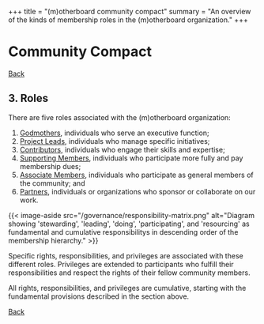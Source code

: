 +++
title = "(m)otherboard community compact"
summary = "An overview of the kinds of membership roles in the (m)otherboard organization."
+++

# Community Compact

[Back](/governance)

## 3\. Roles

There are five roles associated with the (m)otherboard organization:

1. [Godmothers](/governance/role-godmother), individuals who serve an executive function;
2. [Project Leads](/governance/role-project-lead), individuals who manage specific initiatives;
3. [Contributors](/governance/role-contributor), individuals who engage their skills and expertise;
5. [Supporting Members](/governance/role-supporting-member), individuals who participate more fully and pay membership dues;
5. [Associate Members](/governance/role-associate-member), individuals who participate as general members of the community; and
6. [Partners](/governance/role-partner), individuals or organizations who sponsor or collaborate on our work.

{{< image-aside src="/governance/responsibility-matrix.png" alt="Diagram showing 'stewarding', 'leading', 'doing', 'participating', and 'resourcing' as fundamental and cumulative responsibilitys in descending order of the membership hierarchy." >}}

Specific rights, responsibilities, and privileges are associated with these different roles. Privileges are extended to participants who fulfill their responsibilities and respect the rights of their fellow community members.

All rights, responsibilities, and privileges are cumulative, starting with the fundamental provisions described in the section above.

[Back](/governance)
